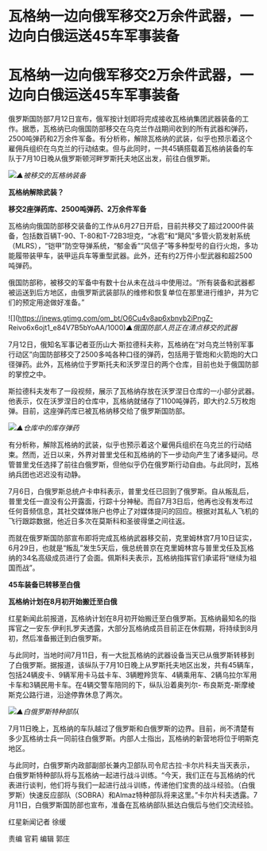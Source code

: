 # 瓦格纳一边向俄军移交2万余件武器，一边向白俄运送45车军事装备

# 瓦格纳一边向俄军移交2万余件武器，一边向白俄运送45车军事装备

俄罗斯国防部7月12日宣布，俄军按计划即将完成接收瓦格纳集团武器装备的工作。据悉，瓦格纳已向俄国防部移交在乌克兰作战期间收到的所有武器和弹药，2500吨弹药和2万余件军备。有分析称，解除瓦格纳的武装，似乎也预示着这个雇佣兵组织在乌克兰的行动结束。但与此同时，一共45辆搭载着瓦格纳装备的车队于7月10日晚从俄罗斯顿河畔罗斯托夫地区出发，前往白俄罗斯。

![](https://inews.gtimg.com/om_bt/Og3C8NU2FLsTAophpXnn1dIFIzNd8oumkIdKJCj2_ekTQAA/1000)_▲被移交的瓦格纳装备_

**瓦格纳解除武装？**

**移交2座弹药库、2500吨弹药、2万余件军备**

瓦格纳向俄国防部移交装备的工作从6月27日开启，目前共移交了超过2000件装备，包括数百辆T-90、T-80和T-72B3坦克，“冰雹”和“飓风”多管火箭发射系统（MLRS），“铠甲”防空导弹系统，“郁金香”“风信子”等多种型号的自行火炮，多功能履带装甲车，装甲运兵车等重型武器。此外，还有约2万件小型武器和超2500吨弹药。

俄国防部称，被移交的军备中有数十台从未在战斗中使用过。“所有装备和武器都被运送到后方地区，由俄罗斯武装部队的维修和恢复单位在那里进行维护，并为它们的预定用途做好准备。”

![](https://inews.gtimg.com/om_bt/O6Cu4v8ap6xbnyb2iPngZ-
Reivo6x6ojt1_e84V7B5bYoAA/1000)_▲俄国防部人员正在清点移交的武器_

7月12日，俄知名军事记者亚历山大·斯拉德科夫称，瓦格纳在“对乌克兰特别军事行动区”向国防部移交了2500多吨各种口径的弹药，包括用于管炮和火箭炮的大口径弹药。此外，瓦格纳位于罗斯托夫和沃罗涅日的两个仓库，目前也处于俄国防部的掌控之中。

斯拉德科夫发布了一段视频，展示了瓦格纳存放在沃罗涅日仓库的一小部分武器。他表示，仅在沃罗涅日的仓库中，瓦格纳就储存了1100吨弹药，即大约2.5万枚炮弹。目前，这座弹药库已被瓦格纳移交给了俄罗斯国防部。

![](https://inews.gtimg.com/om_bt/Ows1k0yyl5yqFOGsMzTkkBdrYURV7Kv9ruvdRQOMGxTWQAA/1000)_▲仓库中的库存弹药_

有分析称，解除瓦格纳的武装，似乎也预示着这个雇佣兵组织在乌克兰的行动结束。然而，近日以来，外界对普里戈任和瓦格纳的下一步动向产生了诸多疑问。尽管普里戈任选择了前往白俄罗斯，但他似乎仍在俄罗斯行动自由。与此同时，瓦格纳兵团也迟迟没有动静。

7月6日，白俄罗斯总统卢卡申科表示，普里戈任已回到了俄罗斯。自从叛乱后，普里戈任一直没有公开露面，行踪十分神秘。而自7月3日后，他再也没有发布过任何音频信息，其社交媒体账户也停止了对媒体提问的回应。根据对其私人飞机的飞行跟踪数据，他近日多次在莫斯科和圣彼得堡之间往返。

而就在俄罗斯国防部宣布即将完成瓦格纳武器移交前，克里姆林宫7月10日证实，6月29日，也就是“叛乱”发生5天后，俄总统普京在克里姆林宫与普里戈任及瓦格纳的34名高级成员进行了会面。佩斯科夫表示，瓦格纳指挥官们承诺将“继续为祖国而战”。

**45车装备已转移至白俄**

**瓦格纳计划在8月初开始搬迁至白俄**

红星新闻此前报道，瓦格纳计划在8月初开始搬迁至白俄罗斯。瓦格纳最知名的指挥官之一安东·伊利扎罗夫透露，大部分瓦格纳成员目前正在休假期，将持续到8月初，然后准备搬迁到白俄罗斯。

与此同时，当地时间7月11日，有一大批瓦格纳的武器设备当天已从俄罗斯转移到了白俄罗斯。据报道，该纵队于7月10日晚上从罗斯托夫地区出发，共有45辆车，包括24辆皮卡、9辆军用卡马兹卡车、3辆瞪羚货车、4辆乘用车、2辆乌拉尔军用卡车和3辆民用卡车。在4辆交警车陪同的下，纵队沿着奥列尔-
布良斯克-斯摩棱斯克公路行进，沿途停靠休息了两次。

![](https://inews.gtimg.com/om_bt/OUZk9ZU1taRPhNj5u3_v6oRV_EBlhKvdlHVndloPUF_bIAA/1000)_▲白俄罗斯特种部队_

7月11日晚上，瓦格纳的车队越过了俄罗斯和白俄罗斯的边界。目前，尚不清楚有多少瓦格纳士兵一同前往白俄罗斯。内部人士指出，瓦格纳的新营地将位于明斯克地区。

与此同时，白俄罗斯内政部副部长兼内卫部队司令尼古拉·卡尔片科夫当天表示，白俄罗斯特种部队将与瓦格纳一起进行战斗训练。“今天，我们正在与瓦格纳的代表进行谈判，他们将与我们一起进行战斗训练，传递他们宝贵的战斗经验。（白俄罗斯）快速反应部队（SOBRA）和Almaz特种部队将来这里。”卡尔片科夫透露。7月11日，白俄罗斯国防部也宣布，准备在瓦格纳部队抵达白俄后与他们交流经验。

红星新闻记者 徐缓

责编 官莉 编辑 郭庄

